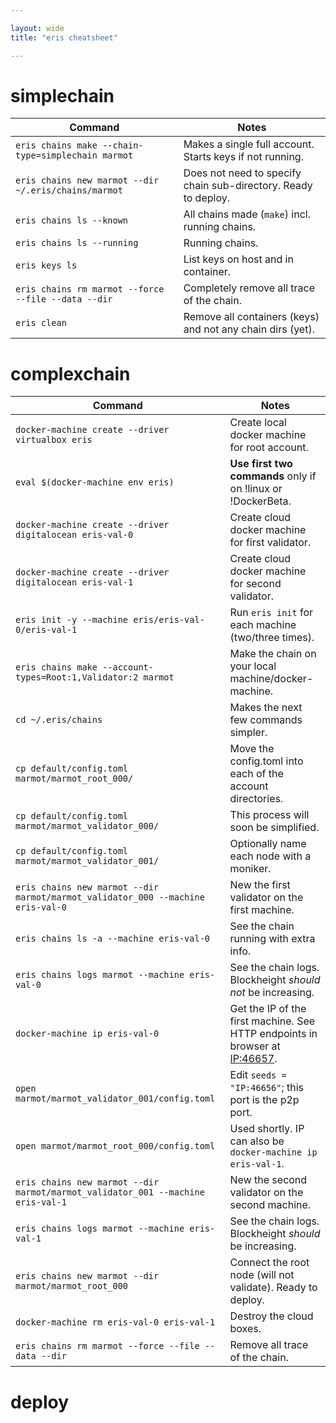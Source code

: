 ```yaml
---

layout: wide
title: "eris cheatsheet"

---
```


# simplechain

| Command							| Notes					     		     |
| ------------------------------------------------------------- | ---------------------------------------------------------- |
| `eris chains make --chain-type=simplechain marmot`		| Makes a single full account. Starts keys if not running.   |
| `eris chains new marmot --dir ~/.eris/chains/marmot`		| Does not need to specify chain sub-directory. Ready to deploy. |
| `eris chains ls --known`					| All chains made (`make`) incl. running chains. 	     |
| `eris chains ls --running`					| Running chains.			     		     |
| `eris keys ls`						| List keys on host and in container.			     |
| `eris chains rm marmot --force --file --data --dir`		| Completely remove all trace of the chain.		     |
| `eris clean`							| Remove all containers (keys) and not any chain dirs (yet). |

# complexchain

| Command							| Notes					     		     |
| ------------------------------------------------------------- | ---------------------------------------------------------- |
| `docker-machine create --driver virtualbox eris`		| Create local docker machine for root account.		     |
| `eval $(docker-machine env eris)`				| **Use first two commands** only if on !linux or !DockerBeta. |
| `docker-machine create --driver digitalocean eris-val-0`	| Create cloud docker machine for first validator.	     |
| `docker-machine create --driver digitalocean eris-val-1`	| Create cloud docker machine for second validator.	     |
| `eris init -y --machine eris/eris-val-0/eris-val-1`		| Run `eris init` for each machine (two/three times).	     |
| `eris chains make --account-types=Root:1,Validator:2 marmot`  | Make the chain on your local machine/docker-machine.       |
| `cd ~/.eris/chains`						| Makes the next few commands simpler.			     |
| `cp default/config.toml marmot/marmot_root_000/`		| Move the config.toml into each of the account directories. |
| `cp default/config.toml marmot/marmot_validator_000/`		| This process will soon be simplified. 		     |
| `cp default/config.toml marmot/marmot_validator_001/`		| Optionally name each node with a moniker.		     |
| `eris chains new marmot --dir marmot/marmot_validator_000 --machine eris-val-0` | New the first validator on the first machine. |
| `eris chains ls -a --machine eris-val-0`			| See the chain running with extra info.		     |
| `eris chains logs marmot --machine eris-val-0`		| See the chain logs. Blockheight *should not* be increasing. |
| `docker-machine ip eris-val-0`				| Get the IP of the first machine. See HTTP endpoints in browser at <IP:46657>. |
| `open marmot/marmot_validator_001/config.toml`		| Edit `seeds = "IP:46656"`; this port is the p2p port. |
| `open marmot/marmot_root_000/config.toml`			| Used shortly. IP can also be `docker-machine ip eris-val-1`. |
| `eris chains new marmot --dir marmot/marmot_validator_001 --machine eris-val-1` | New the second validator on the second machine. |
| `eris chains logs marmot --machine eris-val-1`		| See the chain logs. Blockheight *should* be increasing. |
| `eris chains new marmot --dir marmot/marmot_root_000`		| Connect the root node (will not validate). Ready to deploy. |
| `docker-machine rm eris-val-0 eris-val-1`			| Destroy the cloud boxes.					|
| `eris chains rm marmot --force --file --data --dir`		| Remove all trace of the chain.			     |


# deploy
